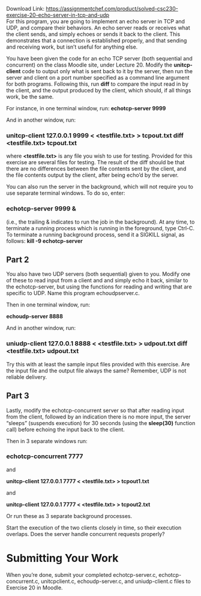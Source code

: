 Download Link: https://assignmentchef.com/product/solved-csc230-exercise-20-echo-server-in-tcp-and-udp
<br>
For this program, you are going to implement an echo server in TCP and UDP, and compare their behaviors.   An echo server reads or receives what the client sends, and simply echoes or sends it back to the client.  This demonstrates that a connection is established properly, and that sending and receiving work, but isn’t useful for anything else.




You have been given the code for an echo TCP server (both sequential and concurrent) on the class Moodle site, under Lecture 20.  Modify the <strong>unitcp-client</strong> code to output only what is sent back to it by the server, then run the server and client on a port number specified as a command line argument for both programs.  Following this, run <strong>diff</strong> to compare the input read in by the client, and the output produced by the client, which should, if all things work, be the same.




For instance, in one terminal window, run: <strong>echotcp-server 9999 </strong>




And in another window, run:

<h3>unitcp-client 127.0.0.1 9999 &lt; &lt;testfile.txt&gt; &gt; tcpout.txt diff &lt;testfile.txt&gt; tcpout.txt</h3>

where <strong>&lt;testfile.txt&gt;</strong> is any file you wish to use for testing.  Provided for this exercise are several files for testing.  The result of the diff should be that there are no differences between the file contents sent by the client, and the file contents output by the client, after being echo’d by the server.




You can also run the server in the background, which will not require you to use separate terminal windows.  To do so, enter:

<h3>echotcp-server 9999 &amp;</h3>




(i.e., the trailing &amp; indicates to run the job in the background). At any time, to terminate a running process which is running in the foreground, type Ctrl-C.  To terminate a running background process, send it a SIGKILL signal, as follows: <strong>kill -9 echotcp-server </strong>







<h2>Part 2</h2>

You also have two UDP servers (both sequential) given to you.  Modify one of these to read input from a client and and simply echo it back, similar to the echotcp-server, but using the functions for reading and writing that are specific to UDP.  Name this program echoudpserver.c.




Then in one terminal window, run:

<strong>echoudp-server 8888 </strong>




And in another window, run:

<h3>uniudp-client 127.0.0.1 8888 &lt; &lt;testfile.txt&gt; &gt; udpout.txt diff &lt;testfile.txt&gt; udpout.txt</h3>

Try this with at least the sample input files provided with this exercise.  Are the input file and the output file always the same?  Remember, UDP is not reliable delivery.







<h2>Part 3</h2>

Lastly, modify the echotcp-concurrent server so that after reading input from the client, followed by an indication there is no more input, the server “sleeps” (suspends execution) for 30 seconds (using the <strong>sleep(30)</strong> function call) before echoing the input back to the client.

Then in 3 separate windows run:

<h3>echotcp-concurrent 7777</h3>

and

<strong>unitcp-client 127.0.0.1 7777 &lt; &lt;testfile.txt&gt; &gt; tcpout1.txt </strong>

and

<strong>unitcp-client 127.0.0.1 7777 &lt; &lt;testfile.txt&gt; &gt; tcpout2.txt </strong>




Or run these as 3 separate background processes.




Start the execution of the two clients closely in time, so their execution overlaps.  Does the server handle concurrent requests properly?







<h1>Submitting Your Work</h1>




When you’re done, submit your completed echotcp-server.c, echotcp-concurrent.c, unitcpclient.c, echoudp-server.c, and uniudp-client.c files to Exercise 20 in Moodle.





